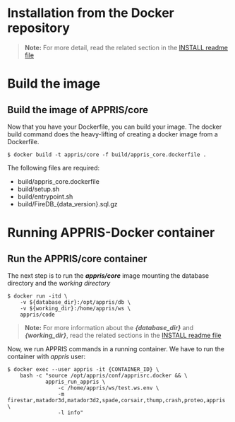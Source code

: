 Installation from the Docker repository
=======================================

> __Note:__ For more detail, read the related section in the [INSTALL readme file](http://apprisws.bioinfo.cnio.es/pub/docs/INSTALL.md)

Build the image
===============

Build the image of APPRIS/core
------------------------------
Now that you have your Dockerfile, you can build your image. The docker build command does the heavy-lifting of creating a docker image from a Dockerfile.

```
$ docker build -t appris/core -f build/appris_core.dockerfile .
```
The following files are required:

+ build/appris_core.dockerfile
+ build/setup.sh
+ build/entrypoint.sh
+ build/FireDB_{data_version}.sql.gz


Running APPRIS-Docker container
===============================

Run the APPRIS/core container
-------------------------------
The next step is to run the *__appris/core__* image mounting the database directory and the _working directory_

```
$ docker run -itd \
    -v ${database_dir}:/opt/appris/db \
    -v ${working_dir}:/home/appris/ws \
    appris/code
```

> __Note:__ For more information about the *__{database_dir}__* and *__{working_dir}__*, read the related sections in the [INSTALL readme file](INSTALL.md#installation-from-the-docker-repository)

Now, we run APPRIS commands in a running container. We have to run the container with _appris_ user:

```
$ docker exec --user appris -it {CONTAINER_ID} \
    bash -c "source /opt/appris/conf/apprisrc.docker && \
            appris_run_appris \
                -c /home/appris/ws/test.ws.env \
                -m firestar,matador3d,matador3d2,spade,corsair,thump,crash,proteo,appris \
                -l info"
```
